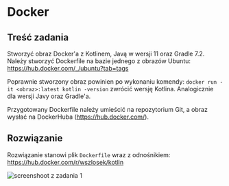 # Docker

## Treść zadania

Stworzyć obraz Docker'a z Kotlinem, Javą w wersji 11 oraz Gradle 7.2. Należy stworzyć Dockerfile na bazie jednego z obrazów Ubuntu: https://hub.docker.com/_/ubuntu?tab=tags

Poprawnie stworzony obraz powinien po wykonaniu komendy:
`docker run -it <obraz>:latest kotlin -version` zwrócić wersję Kotlina. Analogicznie dla wersji Javy oraz Gradle'a.

Przygotowany Dockerfile należy umieścić na repozytorium Git, a obraz
wysłać na DockerHuba (https://hub.docker.com/).


## Rozwiązanie

Rozwiązanie stanowi plik `Dockerfile` wraz z odnośnikiem: https://hub.docker.com/r/wszlosek/kotlin


![screenshoot z zadania 1](https://i.imgur.com/gX9T5Ty.png)
